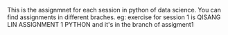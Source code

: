This is the assignmnet for each session in python of data science. You can find assignments in different braches.
eg: exercise for session 1 is QISANG LIN ASSIGNMENT 1 PYTHON and it's in the branch of assigment1
